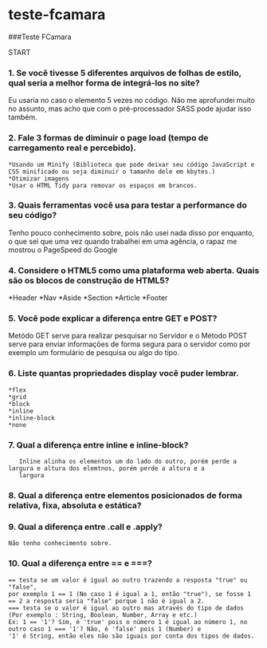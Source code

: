 # teste-fcamara
###Teste FCamara

START
### 1. Se você tivesse 5 diferentes arquivos de folhas de estilo, qual seria a melhor forma de integrá-los no site?
   Eu usaria no caso o elemento <link rel="stylesheet" href="nome_do_arquivo.css"> 5 vezes no código. Não me aprofundei
   muito no assunto, mas acho que com o pré-processador SASS pode ajudar isso também.
   
### 2. Fale 3 formas de diminuir o page load (tempo de carregamento real e percebido).
    *Usando um Minify (Biblioteca que pode deixar seu código JavaScript e CSS minificado ou seja diminuir o tamanho dele em kbytes.)
    *Otimizar imagens
    *Usar o HTML Tidy para removar os espaços em brancos.
    
### 3. Quais ferramentas você usa para testar a performance do seu código?
   Tenho pouco conhecimento sobre, pois não usei nada disso por enquanto, o que sei que uma vez quando trabalhei em uma agência,
   o rapaz me mostrou o PageSpeed do Google
  
### 4. Considere o HTML5 como uma plataforma web aberta. Quais são os blocos de construção de HTML5?
   *Header
   *Nav
   *Aside
   *Section
   *Article
   *Footer
   
### 5. Você pode explicar a diferença entre GET e POST?
   Metódo GET serve para realizar pesquisar no Servidor e o Método POST serve para enviar informações de forma segura para
   o servidor como por exemplo um formulário de pesquisa ou algo do tipo.
   
### 6. Liste quantas propriedades display você puder lembrar.
    *flex
    *grid
    *block
    *inline
    *inline-block
    *none
    
### 7. Qual a diferença entre inline e inline-block?
       Inline alinha os elementos um do lado do outro, porém perde a largura e altura dos elemtnos, porém perde a altura e a
       largura
       
### 8. Qual a diferença entre elementos posicionados de forma relativa, fixa, absoluta e estática?
        
### 9. Qual a diferença entre .call e .apply?
    Não tenho conhecimento sobre.
    
### 10. Qual a diferença entre == e ===?
    == testa se um valor é igual ao outro trazendo a resposta "true" ou "false", 
    por exemplo 1 == 1 (No caso 1 é igual a 1, então "true"), se fosse 1 == 2 a resposta seria "false" porque 1 não é igual a 2.
    === testa se o valor é igual ao outro mas através do tipo de dados (Por exemplo : String, Boolean, Number, Array e etc.)
    Ex: 1 == '1'? Sim, é 'true' pois o número 1 é igual ao número 1, no outro caso 1 === '1'? Não, é 'false' pois 1 (Number) e 
    '1' é String, então eles não são iguais por conta dos tipos de dados.


